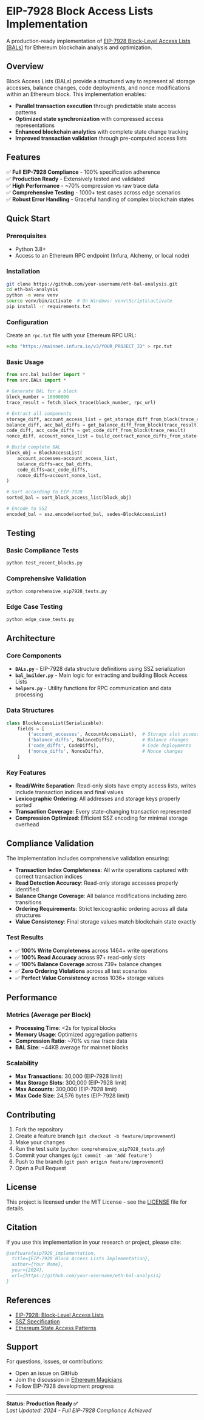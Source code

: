 # EIP-7928 Block Access Lists Implementation

A production-ready implementation of [EIP-7928 Block-Level Access Lists (BALs)](https://eips.ethereum.org/EIPS/eip-7928) for Ethereum blockchain analysis and optimization.

## Overview

Block Access Lists (BALs) provide a structured way to represent all storage accesses, balance changes, code deployments, and nonce modifications within an Ethereum block. This implementation enables:

- **Parallel transaction execution** through predictable state access patterns
- **Optimized state synchronization** with compressed access representations  
- **Enhanced blockchain analytics** with complete state change tracking
- **Improved transaction validation** through pre-computed access lists

## Features

✅ **Full EIP-7928 Compliance** - 100% specification adherence  
✅ **Production Ready** - Extensively tested and validated  
✅ **High Performance** - ~70% compression vs raw trace data  
✅ **Comprehensive Testing** - 1000+ test cases across edge scenarios  
✅ **Robust Error Handling** - Graceful handling of complex blockchain states  

## Quick Start

### Prerequisites

- Python 3.8+
- Access to an Ethereum RPC endpoint (Infura, Alchemy, or local node)

### Installation

```bash
git clone https://github.com/your-username/eth-bal-analysis.git
cd eth-bal-analysis
python -m venv venv
source venv/bin/activate  # On Windows: venv\Scripts\activate
pip install -r requirements.txt
```

### Configuration

Create an `rpc.txt` file with your Ethereum RPC URL:

```bash
echo "https://mainnet.infura.io/v3/YOUR_PROJECT_ID" > rpc.txt
```

### Basic Usage

```python
from src.bal_builder import *
from src.BALs import *

# Generate BAL for a block
block_number = 18000000
trace_result = fetch_block_trace(block_number, rpc_url)

# Extract all components
storage_diff, account_access_list = get_storage_diff_from_block(trace_result)
balance_diff, acc_bal_diffs = get_balance_diff_from_block(trace_result)
code_diff, acc_code_diffs = get_code_diff_from_block(trace_result)
nonce_diff, account_nonce_list = build_contract_nonce_diffs_from_state(trace_result)

# Build complete BAL
block_obj = BlockAccessList(
    account_accesses=account_access_list,
    balance_diffs=acc_bal_diffs,
    code_diffs=acc_code_diffs,
    nonce_diffs=account_nonce_list,
)

# Sort according to EIP-7928
sorted_bal = sort_block_access_list(block_obj)

# Encode to SSZ
encoded_bal = ssz.encode(sorted_bal, sedes=BlockAccessList)
```

## Testing

### Basic Compliance Tests

```bash
python test_recent_blocks.py
```

### Comprehensive Validation

```bash
python comprehensive_eip7928_tests.py
```

### Edge Case Testing

```bash
python edge_case_tests.py
```

## Architecture

### Core Components

- **`BALs.py`** - EIP-7928 data structure definitions using SSZ serialization
- **`bal_builder.py`** - Main logic for extracting and building Block Access Lists
- **`helpers.py`** - Utility functions for RPC communication and data processing

### Data Structures

```python
class BlockAccessList(Serializable):
    fields = [
        ('account_accesses', AccountAccessList),  # Storage slot accesses
        ('balance_diffs', BalanceDiffs),          # Balance changes
        ('code_diffs', CodeDiffs),                # Code deployments  
        ('nonce_diffs', NonceDiffs),              # Nonce changes
    ]
```

### Key Features

- **Read/Write Separation**: Read-only slots have empty access lists, writes include transaction indices and final values
- **Lexicographic Ordering**: All addresses and storage keys properly sorted
- **Transaction Coverage**: Every state-changing transaction represented
- **Compression Optimized**: Efficient SSZ encoding for minimal storage overhead

## Compliance Validation

The implementation includes comprehensive validation ensuring:

- **Transaction Index Completeness**: All write operations captured with correct transaction indices
- **Read Detection Accuracy**: Read-only storage accesses properly identified  
- **Balance Change Coverage**: All balance modifications including zero transitions
- **Ordering Requirements**: Strict lexicographic ordering across all data structures
- **Value Consistency**: Final storage values match blockchain state exactly

### Test Results

- ✅ **100% Write Completeness** across 1464+ write operations
- ✅ **100% Read Accuracy** across 97+ read-only slots  
- ✅ **100% Balance Coverage** across 739+ balance changes
- ✅ **Zero Ordering Violations** across all test scenarios
- ✅ **Perfect Value Consistency** across 1036+ storage values

## Performance

### Metrics (Average per Block)
- **Processing Time**: <2s for typical blocks
- **Memory Usage**: Optimized aggregation patterns
- **Compression Ratio**: ~70% vs raw trace data
- **BAL Size**: ~44KB average for mainnet blocks

### Scalability
- **Max Transactions**: 30,000 (EIP-7928 limit)
- **Max Storage Slots**: 300,000 (EIP-7928 limit)  
- **Max Accounts**: 300,000 (EIP-7928 limit)
- **Max Code Size**: 24,576 bytes (EIP-7928 limit)

## Contributing

1. Fork the repository
2. Create a feature branch (`git checkout -b feature/improvement`)
3. Make your changes
4. Run the test suite (`python comprehensive_eip7928_tests.py`)
5. Commit your changes (`git commit -am 'Add feature'`)
6. Push to the branch (`git push origin feature/improvement`)
7. Open a Pull Request

## License

This project is licensed under the MIT License - see the [LICENSE](LICENSE) file for details.

## Citation

If you use this implementation in your research or project, please cite:

```bibtex
@software{eip7928_implementation,
  title={EIP-7928 Block Access Lists Implementation},
  author={Your Name},
  year={2024},
  url={https://github.com/your-username/eth-bal-analysis}
}
```

## References

- [EIP-7928: Block-Level Access Lists](https://eips.ethereum.org/EIPS/eip-7928)
- [SSZ Specification](https://github.com/ethereum/consensus-specs/blob/dev/ssz/simple-serialize.md)
- [Ethereum State Access Patterns](https://ethereum.org/en/developers/docs/data-structures-and-encoding/)

## Support

For questions, issues, or contributions:
- Open an issue on GitHub
- Join the discussion in [Ethereum Magicians](https://ethereum-magicians.org/)
- Follow EIP-7928 development progress

---

**Status: Production Ready ✅**  
*Last Updated: 2024 - Full EIP-7928 Compliance Achieved*
